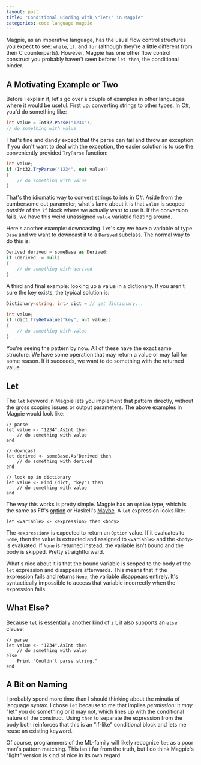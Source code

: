 ```yaml
---
layout: post
title: "Conditional Binding with \"let\" in Magpie"
categories: code language magpie
---
```

Magpie, as an imperative language, has the usual flow control structures you
expect to see: `while`, `if`, and `for` (although they're a little different
from their C counterparts). However, Magpie has one other flow control
construct you probably haven't seen before: `let then`, the conditional
binder.

## A Motivating Example or Two

Before I explain it, let's go over a couple of examples in other languages
where it would be useful. First up: converting strings to other types. In C#,
you'd do something like:

```csharp
int value = Int32.Parse("1234");
// do something with value
```

That's fine and dandy except that the parse can fail and throw an exception.
If you don't want to deal with the exception, the easier solution is to use
the conveniently provided `TryParse` function:

```csharp
int value;
if (Int32.TryParse("1234", out value))
{
    // do something with value
}
```

That's the idiomatic way to convert strings to ints in C#. Aside from the
cumbersome out parameter, what's lame about it is that `value` is scoped
*outside* of the `if` block where we actually want to use it. If the
conversion fails, we have this weird unassigned `value` variable floating
around.

Here's another example: downcasting. Let's say we have a variable of type
`Base` and we want to downcast it to a `Derived` subclass. The normal way to
do this is:

```csharp
Derived derived = someBase as Derived;
if (derived != null)
{
    // do something with derived
}
```

A third and final example: looking up a value in a dictionary. If you aren't
sure the key exists, the typical solution is:

```csharp
Dictionary<string, int> dict = // get dictionary...

int value;
if (dict.TryGetValue("key", out value))
{
    // do something with value
}
```

You're seeing the pattern by now. All of these have the exact same structure.
We have some operation that may return a value or may fail for some reason. If
it succeeds, we want to do something with the returned value.

## Let

The `let` keyword in Magpie lets you implement that pattern directly, without
the gross scoping issues or output parameters. The above examples in Magpie
would look like:

```magpie1
// parse
let value <- "1234".AsInt then
    // do something with value
end

// downcast
let derived <- someBase.As'Derived then
    // do something with derived
end

// look up in dictionary
let value <- Find (dict, "key") then
    // do something with value
end
```

The way this works is pretty simple. Magpie has an `Option` type, which is the
same as F#'s [option](http://msdn.microsoft.com/en-us/library/dd233245%28VS.100%29.aspx) or Haskell's [Maybe](http://en.wikibooks.org/wiki/Haskell/Hierarchical_libraries/Maybe). A `let` expression looks
like:

```magpie1
let <variable> <- <expression> then <body>
```

The `<expression>` is expected to return an `Option` value. If it evaluates to
`Some`, then the value is extracted and assigned to `<variable>` and the
`<body>` is evaluated. If `None` is returned instead, the variable isn't bound
and the body is skipped. Pretty straightforward.

What's nice about it is that the bound variable is scoped to the body of the
`let` expression and disappears afterwards. This means that if the expression
fails and returns `None`, the variable disappears entirely. It's syntactically
impossible to access that variable incorrectly when the expression fails.

## What Else?

Because `let` is essentially another kind of `if`, it also supports an `else`
clause:

```magpie1
// parse
let value <- "1234".AsInt then
    // do something with value
else
    Print "Couldn't parse string."
end
```

## A Bit on Naming

I probably spend more time than I should thinking about the minutia of
language syntax. I chose `let` because to me that implies *permission*: it
*may* "let" you do something or it may not, which lines up with the
conditional nature of the construct. Using `then` to separate the expression
from the body both reinforces that this is an "if-like" conditional block and lets me reuse an existing keyword.

Of course, programmers of the ML-family will likely recognize `let` as a poor
man's pattern matching. This isn't far from the truth, but I do think Magpie's
"light" version is kind of nice in its own regard.
